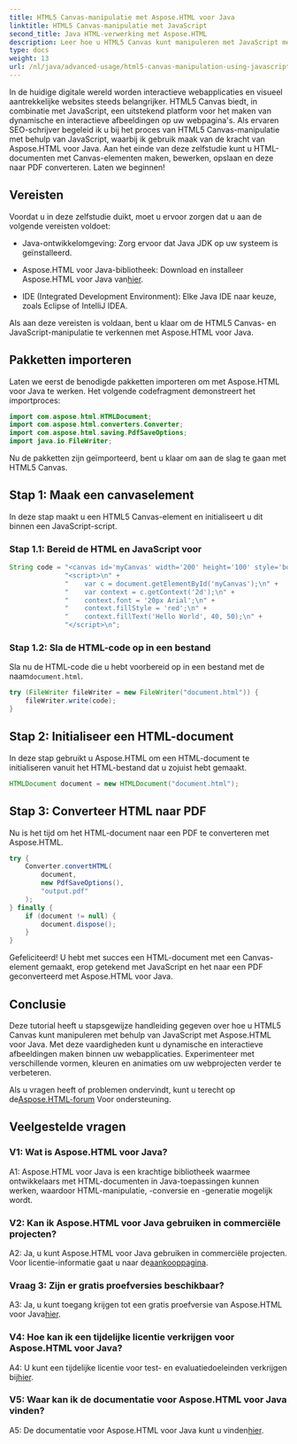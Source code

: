 ```yaml
---
title: HTML5 Canvas-manipulatie met Aspose.HTML voor Java
linktitle: HTML5 Canvas-manipulatie met JavaScript
second_title: Java HTML-verwerking met Aspose.HTML
description: Leer hoe u HTML5 Canvas kunt manipuleren met JavaScript met behulp van Aspose.HTML voor Java. Maak dynamische afbeeldingen en converteer naar PDF.
type: docs
weight: 13
url: /nl/java/advanced-usage/html5-canvas-manipulation-using-javascript/
---
```

In de huidige digitale wereld worden interactieve webapplicaties en visueel aantrekkelijke websites steeds belangrijker. HTML5 Canvas biedt, in combinatie met JavaScript, een uitstekend platform voor het maken van dynamische en interactieve afbeeldingen op uw webpagina's. Als ervaren SEO-schrijver begeleid ik u bij het proces van HTML5 Canvas-manipulatie met behulp van JavaScript, waarbij ik gebruik maak van de kracht van Aspose.HTML voor Java. Aan het einde van deze zelfstudie kunt u HTML-documenten met Canvas-elementen maken, bewerken, opslaan en deze naar PDF converteren. Laten we beginnen!

## Vereisten

Voordat u in deze zelfstudie duikt, moet u ervoor zorgen dat u aan de volgende vereisten voldoet:

- Java-ontwikkelomgeving: Zorg ervoor dat Java JDK op uw systeem is geïnstalleerd.

-  Aspose.HTML voor Java-bibliotheek: Download en installeer Aspose.HTML voor Java van[hier](https://releases.aspose.com/html/java/).

- IDE (Integrated Development Environment): Elke Java IDE naar keuze, zoals Eclipse of IntelliJ IDEA.

Als aan deze vereisten is voldaan, bent u klaar om de HTML5 Canvas- en JavaScript-manipulatie te verkennen met Aspose.HTML voor Java.

## Pakketten importeren

Laten we eerst de benodigde pakketten importeren om met Aspose.HTML voor Java te werken. Het volgende codefragment demonstreert het importproces:

```java
import com.aspose.html.HTMLDocument;
import com.aspose.html.converters.Converter;
import com.aspose.html.saving.PdfSaveOptions;
import java.io.FileWriter;
```

Nu de pakketten zijn geïmporteerd, bent u klaar om aan de slag te gaan met HTML5 Canvas.


## Stap 1: Maak een canvaselement

In deze stap maakt u een HTML5 Canvas-element en initialiseert u dit binnen een JavaScript-script.

### Stap 1.1: Bereid de HTML en JavaScript voor

```java
String code = "<canvas id='myCanvas' width='200' height='100' style='border:1px solid #d3d3d3;'></canvas>\n" +
              "<script>\n" +
              "    var c = document.getElementById('myCanvas');\n" +
              "    var context = c.getContext('2d');\n" +
              "    context.font = '20px Arial';\n" +
              "    context.fillStyle = 'red';\n" +
              "    context.fillText('Hello World', 40, 50);\n" +
              "</script>\n";
```

### Stap 1.2: Sla de HTML-code op in een bestand

 Sla nu de HTML-code die u hebt voorbereid op in een bestand met de naam`document.html`.

```java
try (FileWriter fileWriter = new FileWriter("document.html")) {
    fileWriter.write(code);
}
```

## Stap 2: Initialiseer een HTML-document

In deze stap gebruikt u Aspose.HTML om een HTML-document te initialiseren vanuit het HTML-bestand dat u zojuist hebt gemaakt.

```java
HTMLDocument document = new HTMLDocument("document.html");
```

## Stap 3: Converteer HTML naar PDF

Nu is het tijd om het HTML-document naar een PDF te converteren met Aspose.HTML.

```java
try {
    Converter.convertHTML(
        document,
        new PdfSaveOptions(),
        "output.pdf"
    );
} finally {
    if (document != null) {
        document.dispose();
    }
}
```

Gefeliciteerd! U hebt met succes een HTML-document met een Canvas-element gemaakt, erop getekend met JavaScript en het naar een PDF geconverteerd met Aspose.HTML voor Java.

## Conclusie

Deze tutorial heeft u stapsgewijze handleiding gegeven over hoe u HTML5 Canvas kunt manipuleren met behulp van JavaScript met Aspose.HTML voor Java. Met deze vaardigheden kunt u dynamische en interactieve afbeeldingen maken binnen uw webapplicaties. Experimenteer met verschillende vormen, kleuren en animaties om uw webprojecten verder te verbeteren.

 Als u vragen heeft of problemen ondervindt, kunt u terecht op de[Aspose.HTML-forum](https://forum.aspose.com/) Voor ondersteuning.

## Veelgestelde vragen

### V1: Wat is Aspose.HTML voor Java?

A1: Aspose.HTML voor Java is een krachtige bibliotheek waarmee ontwikkelaars met HTML-documenten in Java-toepassingen kunnen werken, waardoor HTML-manipulatie, -conversie en -generatie mogelijk wordt.

### V2: Kan ik Aspose.HTML voor Java gebruiken in commerciële projecten?

 A2: Ja, u kunt Aspose.HTML voor Java gebruiken in commerciële projecten. Voor licentie-informatie gaat u naar de[aankooppagina](https://purchase.aspose.com/buy).

### Vraag 3: Zijn er gratis proefversies beschikbaar?

A3: Ja, u kunt toegang krijgen tot een gratis proefversie van Aspose.HTML voor Java[hier](https://releases.aspose.com/).

### V4: Hoe kan ik een tijdelijke licentie verkrijgen voor Aspose.HTML voor Java?

 A4: U kunt een tijdelijke licentie voor test- en evaluatiedoeleinden verkrijgen bij[hier](https://purchase.aspose.com/temporary-license/).

### V5: Waar kan ik de documentatie voor Aspose.HTML voor Java vinden?

 A5: De documentatie voor Aspose.HTML voor Java kunt u vinden[hier](https://reference.aspose.com/html/java/).